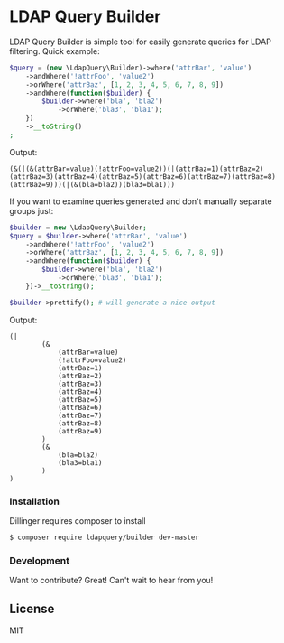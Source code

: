 # LDAP Query Builder

LDAP Query Builder is simple tool for easily generate queries for LDAP filtering. Quick example:

```php
$query = (new \LdapQuery\Builder)->where('attrBar', 'value')
    ->andWhere('!attrFoo', 'value2')
    ->orWhere('attrBaz', [1, 2, 3, 4, 5, 6, 7, 8, 9])
    ->andWhere(function($builder) {
        $builder->where('bla', 'bla2')
            ->orWhere('bla3', 'bla1');
    })
    ->__toString()
;
```

Output:
```
(&(|(&(attrBar=value)(!attrFoo=value2))(|(attrBaz=1)(attrBaz=2)(attrBaz=3)(attrBaz=4)(attrBaz=5)(attrBaz=6)(attrBaz=7)(attrBaz=8)(attrBaz=9)))(|(&(bla=bla2))(bla3=bla1)))
```

If you want to examine queries generated and don't manually separate groups  just:

```php
$builder = new \LdapQuery\Builder;
$query = $builder->where('attrBar', 'value')
    ->andWhere('!attrFoo', 'value2')
    ->orWhere('attrBaz', [1, 2, 3, 4, 5, 6, 7, 8, 9])
    ->andWhere(function($builder) {
        $builder->where('bla', 'bla2')
            ->orWhere('bla3', 'bla1');
    })->__toString();

$builder->prettify(); # will generate a nice output
```

Output:
```
(|
        (&
            (attrBar=value)
            (!attrFoo=value2)
            (attrBaz=1)
            (attrBaz=2)
            (attrBaz=3)
            (attrBaz=4)
            (attrBaz=5)
            (attrBaz=6)
            (attrBaz=7)
            (attrBaz=8)
            (attrBaz=9)
        )
        (&
            (bla=bla2)
            (bla3=bla1)
        )
)
```


### Installation

Dillinger requires composer to install

```sh
$ composer require ldapquery/builder dev-master
```

### Development

Want to contribute? Great! Can't wait to hear from you!

License
----

MIT
